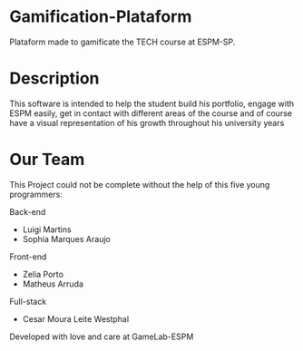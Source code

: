 # Gamification-Plataform
Plataform made to gamificate the TECH course at ESPM-SP. 

# Description
This software is intended to help the student build his portfolio, engage with ESPM easily, get in contact with different areas of the course and of course have a visual representation of his growth throughout his university years

# Our Team
This Project could not be complete without the help of this five young programmers:

Back-end
- Luigi Martins
- Sophia Marques Araujo

Front-end
- Zelia Porto
- Matheus Arruda

Full-stack
- Cesar Moura Leite Westphal


Developed with love and care at GameLab-ESPM
